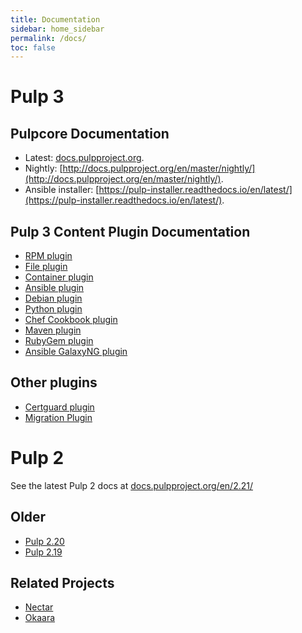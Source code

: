 ```yaml
---
title: Documentation
sidebar: home_sidebar
permalink: /docs/
toc: false
---
```


# Pulp 3

## Pulpcore Documentation

* Latest: [docs.pulpproject.org](http://docs.pulpproject.org).
* Nightly: [http://docs.pulpproject.org/en/master/nightly/](http://docs.pulpproject.org/en/master/nightly/).
* Ansible installer: [https://pulp-installer.readthedocs.io/en/latest/](https://pulp-installer.readthedocs.io/en/latest/).

## Pulp 3 Content Plugin Documentation

* [RPM plugin](https://docs.pulpproject.org/pulp_rpm/)
* [File plugin](https://docs.pulpproject.org/pulp_file/)
* [Container plugin](https://docs.pulpproject.org/pulp_container/)
* [Ansible plugin](https://docs.pulpproject.org/pulp_ansible/)
* [Debian plugin](https://docs.pulpproject.org/pulp_deb/)
* [Python plugin](https://pulp-python.readthedocs.io/en/latest/)
* [Chef Cookbook plugin](https://github.com/pulp/pulp_cookbook/blob/master/README.rst)
* [Maven plugin](https://github.com/pulp/pulp_maven/blob/master/README.rst)
* [RubyGem plugin](https://github.com/pulp/pulp_gem/blob/master/README.rst)
* [Ansible GalaxyNG plugin](https://github.com/ansible/galaxy_ng/blob/master/README.md)

## Other plugins

* [Certguard plugin](https://pulp-certguard.readthedocs.io/en/latest/)
* [Migration Plugin](https://docs.pulpproject.org/pulp_2to3_migration/)


# Pulp 2

See the latest Pulp 2 docs at [docs.pulpproject.org/en/2.21/](http://docs.pulpproject.org/en/2.21/)

## Older

* [Pulp 2.20](http://docs.pulpproject.org/en/2.20/)
* [Pulp 2.19](http://docs.pulpproject.org/en/2.19/)


## Related Projects

* [Nectar](http://nectar.readthedocs.org/en/latest/)
* [Okaara](http://okaara.readthedocs.org/en/latest/)
